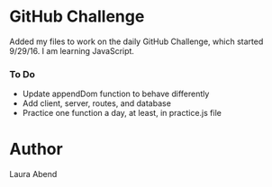 # GitHub Challenge
Added my files to work on the daily GitHub Challenge, which started 9/29/16. I am learning JavaScript.

### To Do
- Update appendDom function to behave differently
- Add client, server, routes, and database
- Practice one function a day, at least, in practice.js file

# Author
Laura Abend
